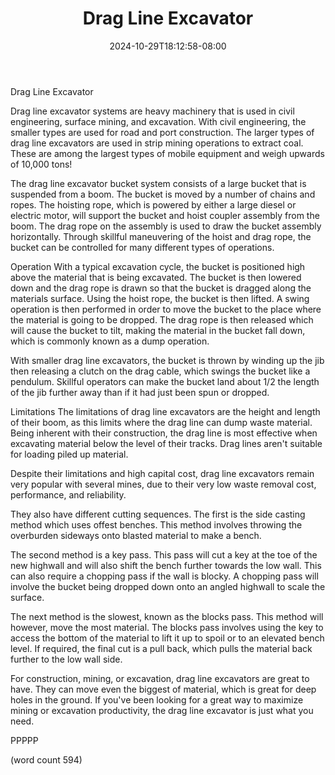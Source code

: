 ﻿---
title: "Drag Line Excavator"
date: 2024-10-29T18:12:58-08:00
description: "Excavation Equipment Tips for Web Success"
featured_image: "/images/Excavation Equipment.jpg"
tags: ["Excavation Equipment"]
---

Drag Line Excavator

Drag line excavator systems are heavy machinery that
is used in civil engineering, surface mining, and
excavation.  With civil engineering, the smaller
types are used for road and port construction.  The
larger types of drag line excavators are used in 
strip mining operations to extract coal.  These are
among the largest types of mobile equipment and
weigh upwards of 10,000 tons!

The drag line excavator bucket system consists of
a large bucket that is suspended from a boom.  The
bucket is moved by a number of chains and ropes.  The
hoisting rope, which is powered by either a large
diesel or electric motor, will support the bucket 
and hoist coupler assembly from the boom.  The 
drag rope on the assembly is used to draw the bucket
assembly horizontally.  Through skillful maneuvering
of the hoist and drag rope, the bucket can be 
controlled for many different types of operations.

Operation
With a typical excavation cycle, the bucket is
positioned high above the material that is being
excavated.  The bucket is then lowered down and the
drag rope is drawn so that the bucket is dragged
along the materials surface.  Using the hoist rope,
the bucket is then lifted.  A swing operation is 
then performed in order to move the bucket to the
place where the material is going to be dropped.
The drag rope is then released which will cause the
bucket to tilt, making the material in the bucket
fall down, which is commonly known as a dump operation.

With smaller drag line excavators, the bucket is
thrown by winding up the jib then releasing a
clutch on the drag cable, which swings the bucket
like a pendulum.  Skillful operators can make the
bucket land about 1/2 the length of the jib further
away than if it had just been spun or dropped.

Limitations
The limitations of drag line excavators are the
height and length of their boom, as this limits
where the drag line can dump waste material.  Being
inherent with their construction, the drag line
is most effective when excavating material 
below the level of their tracks.  Drag lines 
aren't suitable for loading piled up material.

Despite their limitations and high capital cost,
drag line excavators remain very popular with
several mines, due to their very low waste removal
cost, performance, and reliability.

They also have different cutting sequences.  The
first is the side casting method which uses 
offest benches.  This method involves throwing
the overburden sideways onto blasted material to
make a bench.  

The second method is a key pass.  This pass will
cut a key at the toe of the new highwall and will
also shift the bench further towards the low
wall.  This can also require a chopping pass if the
wall is blocky.  A chopping pass will involve
the bucket being dropped down onto an angled 
highwall to scale the surface.  

The next method is the slowest, known as the 
blocks pass.  This method will however, move the
most material.  The blocks pass involves using 
the key to access the bottom of the material to
lift it up to spoil or to an elevated bench
level.  If required, the final cut is a pull
back, which pulls the material back further to
the low wall side.

For construction, mining, or excavation, drag line
excavators are great to have.  They can move even
the biggest of material, which is great for deep 
holes in the ground.  If you've been looking for a
great way to maximize mining or excavation productivity,
the drag line excavator is just what you need.

PPPPP

(word count 594)
